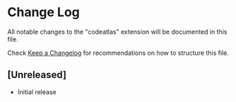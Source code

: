 # Change Log

All notable changes to the "codeatlas" extension will be documented in this file.

Check [Keep a Changelog](http://keepachangelog.com/) for recommendations on how to structure this file.

## [Unreleased]

- Initial release